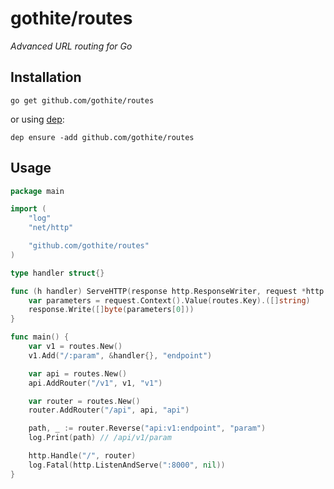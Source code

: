 # gothite/routes #
*Advanced URL routing for Go*

## Installation ##

`go get github.com/gothite/routes`

or using [dep](https://github.com/golang/dep):

`dep ensure -add github.com/gothite/routes`


## Usage ##
```go
package main

import (
	"log"
	"net/http"

	"github.com/gothite/routes"
)

type handler struct{}

func (h handler) ServeHTTP(response http.ResponseWriter, request *http.Request) {
	var parameters = request.Context().Value(routes.Key).([]string)
	response.Write([]byte(parameters[0]))
}

func main() {
	var v1 = routes.New()
	v1.Add("/:param", &handler{}, "endpoint")

	var api = routes.New()
	api.AddRouter("/v1", v1, "v1")

	var router = routes.New()
	router.AddRouter("/api", api, "api")

	path, _ := router.Reverse("api:v1:endpoint", "param")
	log.Print(path) // /api/v1/param

	http.Handle("/", router)
	log.Fatal(http.ListenAndServe(":8000", nil))
}
```
